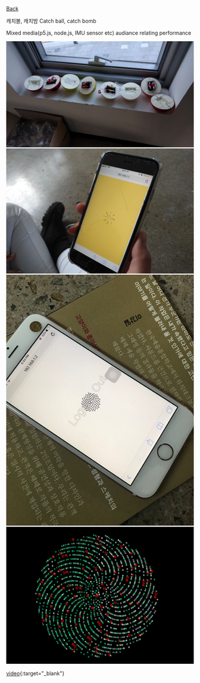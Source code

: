 [Back](../index.md)

캐치볼, 캐치밤 Catch ball, catch bomb


Mixed media(p5.js, node.js, IMU sensor etc) audiance relating performance

![](../img/cbcb_balls.jpg)
![](../img/cbcb_in_performance.jpg)
![](../img/cbcb_logout.jpeg)
![](../img/cbcb_textbomb.png)

[video](https://youtu.be/-8mqZjqoUN4){:target="_blank"}

